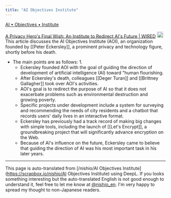 ```yaml
---
title: "AI Objectives Institute"
---
```


[AI • Objectives • Institute](https://ai.objectives.institute/)

[A Privacy Hero's Final Wish: An Institute to Redirect AI's Future | WIRED](https://www.wired.com/story/peter-eckersley-ai-objectives-institute/)
<img src='https://scrapbox.io/api/pages/nishio-en/claude/icon' alt='claude.icon' height="19.5"/>This article discusses the AI Objectives Institute (AOI), an organization founded by [[Peter Eckersley]], a prominent privacy and technology figure, shortly before his death.
- The main points are as follows: 1.
    - Eckersley founded AOI with the goal of guiding the direction of development of artificial intelligence (AI) toward "human flourishing.
    - After Eckersley's death, colleagues [[Deger Turan]] and [[Brittney Gallagher]] took over AOI's activities.
    - AOI's goal is to redirect the purpose of AI so that it does not exacerbate problems such as environmental destruction and growing poverty.
    - Specific projects under development include a system for surveying and recommending the needs of city residents and a chatbot that records users' daily lives in an interactive format.
    - Eckersley has previously had a track record of making big changes with simple tools, including the launch of [[Let's Encrypt]], a groundbreaking project that will significantly advance encryption on the Web.
    - Because of AI's influence on the future, Eckersley came to believe that guiding the direction of AI was his most important task in his later years.

---
This page is auto-translated from [/nishio/AI Objectives Institute](https://scrapbox.io/nishio/AI Objectives Institute) using DeepL. If you looks something interesting but the auto-translated English is not good enough to understand it, feel free to let me know at [@nishio_en](https://twitter.com/nishio_en). I'm very happy to spread my thought to non-Japanese readers.